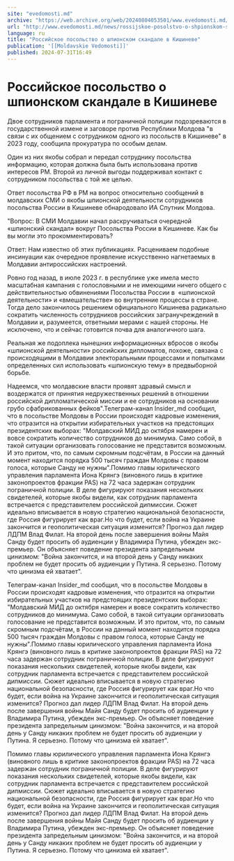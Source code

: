 ```yaml
---
site: "evedomosti.md"
archive: "https://web.archive.org/web/20240804053501/www.evedomosti.md/news/rossijskoe-posolstvo-o-shpionskom-skandale-v-kishineve"
url: "http://www.evedomosti.md/news/rossijskoe-posolstvo-o-shpionskom-skandale-v-kishineve"
language: ru
title: "Российское посольство о шпионском скандале в Кишиневе"
publication: '[[Moldavskie Vedomosti]]'
published: 2024-07-31T16:49
---
```


# Российское посольство о шпионском скандале в Кишиневе

Двое сотрудников парламента и пограничной полиции подозреваются в государственной измене и заговоре против Республики Молдова "в связи с их общением с сотрудником одного из посольств в Кишиневе" в 2023 году, сообщила прокуратура по особым делам.

Один из них якобы собрал и передал сотруднику посольства информацию, которая должна была быть использована против интересов РМ. Второй из личной выгоды поддерживал контакт с сотрудником посольства с той же целью.

Ответ посольства РФ в РМ на вопрос относительно сообщений в молдавских СМИ о якобы шпионской деятельности сотрудников посольства России в Кишиневе обнародовало ИА Спутник Молдова.

"Вопрос: В СМИ Молдавии начал раскручиваться очередной «шпионский скандал» вокруг Посольства России в Кишиневе. Как бы вы могли это прокомментировать?

Ответ: Нам известно об этих публикациях. Расцениваем подобные инсинуации как очередное проявление искусственно нагнетаемых в Молдавии антироссийских настроений.

Ровно год назад, в июле 2023 г. в республике уже имела место масштабная кампания с голословными и не имеющими ничего общего с действительностью обвинениями Посольства России в  «шпионской деятельности» и «вмешательстве» во внутренние процессы в стране. Тогда дело закончилось решением официального Кишинева радикально сократить численность сотрудников российских загранучреждений в Молдавии и, разумеется, ответными мерами с нашей стороны. Не исключено, что и сейчас готовится почва для аналогичного шага.

Реальная же подоплека нынешних информационных вбросов о якобы «шпионской деятельности» российских дипломатов, похоже, связана с происходящими в Молдавии электоральными процессами и попытками определенных сил использовать «шпионскую тему» в предвыборной борьбе.

Надеемся, что молдавские власти проявят здравый смысл и воздержатся от принятия недружественных решений в отношении российской дипломатической миссии и ее сотрудников на основании грубо сфабрикованных фейков".Телеграм-канал Insider_md сообщил, что в посольстве Молдовы в России происходят кадровые изменения, что отразится на открытии избирательных участков на предстоящих президентских выборах: "Молдавский МИД до октября намерен и вовсе сократить количество сотрудников до минимума. Само собой, в такой ситуации организовать голосование не представится возможным. И это притом, что, по самым скромным подсчётам, в России на данный момент находится порядка 500 тысяч граждан Молдовы с правом голоса, которые Санду не нужны".Помимо главы юрилического управления парламента Иона Крянгэ (виновного лишь в критике законопроектов фракции PAS) на 72 часа задержан сотрудник пограничной полиции. В деле фигурируют показания нескольких свидетелей, которые якобы видели, как сотрудник парламента встречается с представителем российской дипмиссии. Сюжет идеально вписывается в новую стратегию национальной безопасности, где Россия фигурирует как враг.Но что будет, если война на Украине закончится и геополитическая ситуация изменится? Прогноз дал лидер ЛДПМ Влад Филат. На второй день после завершения войны Майя Санду будет просить об аудиенции у Владимира Путина, убежден экс-премьер. Он объясняет поведение президента запредельным цинизмом: "Война закончится, и на второй день у Санду никаких проблем не будет просить об аудиенции у Путина. Я серьезно. Потому что цинизма ей хватает".

Телеграм-канал Insider_md сообщил, что в посольстве Молдовы в России происходят кадровые изменения, что отразится на открытии избирательных участков на предстоящих президентских выборах: "Молдавский МИД до октября намерен и вовсе сократить количество сотрудников до минимума. Само собой, в такой ситуации организовать голосование не представится возможным. И это притом, что, по самым скромным подсчётам, в России на данный момент находится порядка 500 тысяч граждан Молдовы с правом голоса, которые Санду не нужны".Помимо главы юрилического управления парламента Иона Крянгэ (виновного лишь в критике законопроектов фракции PAS) на 72 часа задержан сотрудник пограничной полиции. В деле фигурируют показания нескольких свидетелей, которые якобы видели, как сотрудник парламента встречается с представителем российской дипмиссии. Сюжет идеально вписывается в новую стратегию национальной безопасности, где Россия фигурирует как враг.Но что будет, если война на Украине закончится и геополитическая ситуация изменится? Прогноз дал лидер ЛДПМ Влад Филат. На второй день после завершения войны Майя Санду будет просить об аудиенции у Владимира Путина, убежден экс-премьер. Он объясняет поведение президента запредельным цинизмом: "Война закончится, и на второй день у Санду никаких проблем не будет просить об аудиенции у Путина. Я серьезно. Потому что цинизма ей хватает".

Помимо главы юрилического управления парламента Иона Крянгэ (виновного лишь в критике законопроектов фракции PAS) на 72 часа задержан сотрудник пограничной полиции. В деле фигурируют показания нескольких свидетелей, которые якобы видели, как сотрудник парламента встречается с представителем российской дипмиссии. Сюжет идеально вписывается в новую стратегию национальной безопасности, где Россия фигурирует как враг.Но что будет, если война на Украине закончится и геополитическая ситуация изменится? Прогноз дал лидер ЛДПМ Влад Филат. На второй день после завершения войны Майя Санду будет просить об аудиенции у Владимира Путина, убежден экс-премьер. Он объясняет поведение президента запредельным цинизмом: "Война закончится, и на второй день у Санду никаких проблем не будет просить об аудиенции у Путина. Я серьезно. Потому что цинизма ей хватает".
